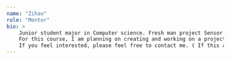 ```yaml
---
name: "Zihao"
role: "Mentor"
bio: >
    Junior student major in Computer science. Fresh man project Sensor / Remote controlled ORV. Sophomore project supper-fun       version zombie vs. plants. Like building things that are fun.
    For this course, I am planning on creating and working on a project called shift coverer that is made for student workers     in campus to find shift cover when they are unavailable to work. ( If you ever worked as a part-time worker in campus, you     would know that find a a cover for your shift when you are not able to work is a huge trouble, but with this app,           student workers may better coordinate their hours and got each other’s back. )
    If you feel interested, please feel free to contact me. ( If this app turns out to be good I would strongly recommend it       to my supervisor in UCEN who might be happy to adopt and promote it lol. )
---
```

